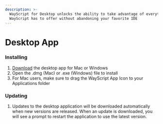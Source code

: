 ```yaml
---
description: >-
  WayScript for Desktop unlocks the ability to take advantage of everything
  WayScript has to offer without abandoning your favorite IDE
---
```


# Desktop App

### Installing

1. [Download](https://www.wayscript.com/downloads) the desktop app for Mac or Windows
2. Open the .dmg (Mac) or .exe (Windows) file to install
3. For Mac users, make sure to drag the WayScript App Icon to your Applications folder

### Updating

1. Updates to the desktop application will be downloaded automatically when new versions are released. When an update is downloaded, you will see a prompt to restart the application to use the latest version.

